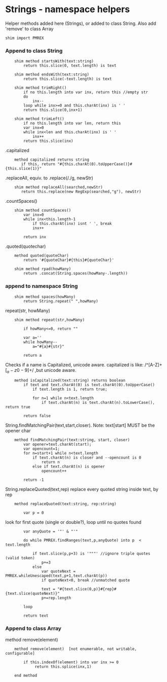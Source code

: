 # Strings - namespace helpers

Helper methods added here (Strings), or added to class String. 
Also add 'remove' to class Array

    shim import PMREX

### Append to class String

        shim method startsWith(text:string)
            return this.slice(0, text.length) is text 

        shim method endsWith(text:string)
            return this.slice(-text.length) is text 

        shim method trimRight()
            if no this.length into var inx, return this //empty str
            do
                inx-- 
            loop while inx>=0 and this.charAt(inx) is ' '
            return this.slice(0,inx+1) 

        shim method trimLeft()
            if no this.length into var len, return this
            var inx=0
            while inx<len and this.charAt(inx) is ' '
                inx++
            return this.slice(inx) 

.capitalized

        method capitalized returns string
           if this, return "#{this.charAt(0).toUpperCase()}#{this.slice(1)}"

.replaceAll, equiv. to .replace(/./g, newStr)

        shim method replaceAll(searched,newStr)
           return this.replace(new RegExp(searched,"g"), newStr)

.countSpaces()

        shim method countSpaces()
            var inx=0
            while inx<this.length-1
                if this.charAt(inx) isnt ' ', break
                inx++

            return inx

.quoted(quotechar)

        method quoted(quoteChar)
            return '#{quoteChar}#{this}#{quoteChar}'

        shim method rpad(howMany)
            return .concat(String.spaces(howMany-.length))


### append to namespace String

        shim method spaces(howMany)
            return String.repeat(" ",howMany)


repeat(str, howMany)

        shim method repeat(str,howMany)
            
            if howMany<=0, return ""
            
            var a=''
            while howMany--
                a="#{a}#{str}"
            
            return a


Checks if a name is Capitalized, unicode aware.
capitalized is like: /^[A-Z]+[$_a-z0-9]+$/ ,but unicode aware.

        method isCapitalized(text:string) returns boolean 
            if text and text.charAt(0) is text.charAt(0).toUpperCase() 
                if text.length is 1, return true;
                
                for n=1 while n<text.length
                    if text.charAt(n) is text.charAt(n).toLowerCase(), return true
                            
            return false
            
String.findMatchingPair(text,start,closer).
Note: text[start] MUST be the opener char

        method findMatchingPair(text:string, start, closer)
            var opener=text.charAt(start);
            var opencount=1;
            for n=start+1 while n<text.length
                if text.charAt(n) is closer and --opencount is 0 
                    return n
                else if text.charAt(n) is opener 
                    opencount++

            return -1
            
String.replaceQuoted(text,rep)
replace every quoted string inside text, by rep

        method replaceQuoted(text:string, rep:string)

            var p = 0

look for first quote (single or double?),
loop until no quotes found 

            var anyQuote = '"' & "'"

            do while PMREX.findRanges(text,p,anyQuote) into p  < text.length

                if text.slice(p,p+3) is '"""' //ignore triple quotes (valid token)
                    p+=3
                else
                    var quoteNext = PMREX.whileUnescaped(text,p+1,text.charAt(p))
                    if quoteNext<0, break //unmatched quote 

                    text = "#{text.slice(0,p)}#{rep}#{text.slice(quoteNext)}"
                    p+=rep.length

            loop
            
            return text


### Append to class Array

method remove(element)

        method remove(element)  [not enumerable, not writable, configurable]

            if this.indexOf(element) into var inx >= 0
                 return this.splice(inx,1)

        end method

